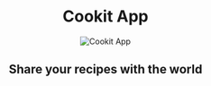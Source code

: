 
<div align="center">
  
  <h1>Cookit App</h1>

  ![Cookit App](https://images.weserv.nl/?url=https://avatars.githubusercontent.com/u/96751677?s=300&v=4/u/65769327?v=4&h=200&w=200&fit=cover&mask=circle&maxage=7d)

  <h2>Share your recipes with the world</h2>

</div>  
